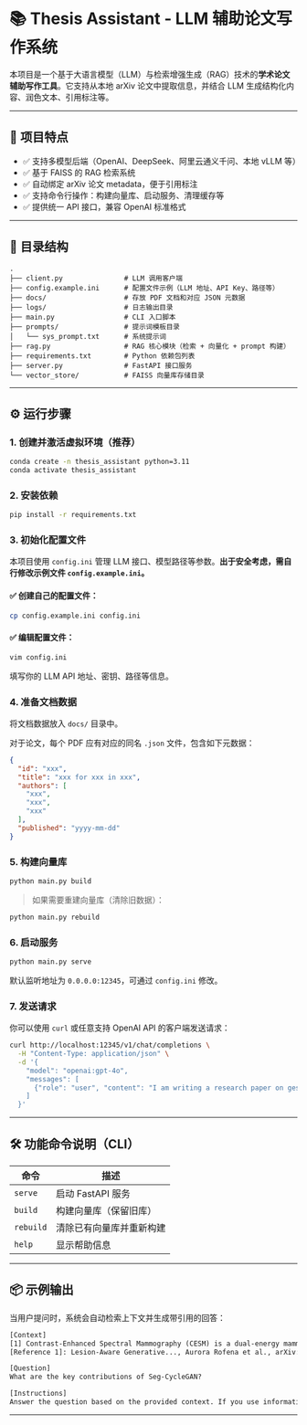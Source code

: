 # 📚 Thesis Assistant - LLM 辅助论文写作系统

本项目是一个基于大语言模型（LLM）与检索增强生成（RAG）技术的**学术论文辅助写作工具**。它支持从本地 arXiv 论文中提取信息，并结合 LLM 生成结构化内容、润色文本、引用标注等。

---

## 🧩 项目特点

- ✅ 支持多模型后端（OpenAI、DeepSeek、阿里云通义千问、本地 vLLM 等）
- ✅ 基于 FAISS 的 RAG 检索系统
- ✅ 自动绑定 arXiv 论文 metadata，便于引用标注
- ✅ 支持命令行操作：构建向量库、启动服务、清理缓存等
- ✅ 提供统一 API 接口，兼容 OpenAI 标准格式

---

## 📁 目录结构

```
.
├── client.py               # LLM 调用客户端
├── config.example.ini      # 配置文件示例（LLM 地址、API Key、路径等）
├── docs/                   # 存放 PDF 文档和对应 JSON 元数据
├── logs/                   # 日志输出目录
├── main.py                 # CLI 入口脚本
├── prompts/                # 提示词模板目录
│   └── sys_prompt.txt      # 系统提示词
├── rag.py                  # RAG 核心模块（检索 + 向量化 + prompt 构建）
├── requirements.txt        # Python 依赖包列表
├── server.py               # FastAPI 接口服务
└── vector_store/           # FAISS 向量库存储目录
```

---

## ⚙️ 运行步骤

### 1. 创建并激活虚拟环境（推荐）

```bash
conda create -n thesis_assistant python=3.11
conda activate thesis_assistant
```

### 2. 安装依赖

```bash
pip install -r requirements.txt
```

### 3. 初始化配置文件

本项目使用 `config.ini` 管理 LLM 接口、模型路径等参数。**出于安全考虑，需自行修改示例文件 `config.example.ini`。**

#### ✅ 创建自己的配置文件：

```bash
cp config.example.ini config.ini
```

#### ✅ 编辑配置文件：

```bash
vim config.ini
```

填写你的 LLM API 地址、密钥、路径等信息。

### 4. 准备文档数据

将文档数据放入 `docs/` 目录中。

对于论文，每个 PDF 应有对应的同名 `.json` 文件，包含如下元数据：

```json
{
  "id": "xxx",
  "title": "xxx for xxx in xxx",
  "authors": [
    "xxx",
    "xxx",
    "xxx"
  ],
  "published": "yyyy-mm-dd"
}
```

### 5. 构建向量库

```bash
python main.py build
```

> 如果需要重建向量库（清除旧数据）：
```bash
python main.py rebuild
```

### 6. 启动服务

```bash
python main.py serve
```

默认监听地址为 `0.0.0.0:12345`，可通过 `config.ini` 修改。

### 7. 发送请求

你可以使用 `curl` 或任意支持 OpenAI API 的客户端发送请求：

```bash
curl http://localhost:12345/v1/chat/completions \
  -H "Content-Type: application/json" \
  -d '{
    "model": "openai:gpt-4o",
    "messages": [
      {"role": "user", "content": "I am writing a research paper on gesture recognition. Could you help me generate a detailed outline for the paper, including section headings, related articles and brief descriptions"}
    ]
  }'
```

---

## 🛠️ 功能命令说明（CLI）

| 命令       | 描述                         |
|------------|------------------------------|
| `serve`   | 启动 FastAPI 服务             |
| `build`    | 构建向量库（保留旧库）        |
| `rebuild`  | 清除已有向量库并重新构建     |
| `help`     | 显示帮助信息                 |

---

## 📦 示例输出

当用户提问时，系统会自动检索上下文并生成带引用的回答：

```txt
[Context]
[1] Contrast-Enhanced Spectral Mammography (CESM) is a dual-energy mammographic technique that improves lesion visibility through the administration of an iodinated contrast agent...
[Reference 1]: Lesion-Aware Generative..., Aurora Rofena et al., arXiv:2505.03018v1, 2025-05-05

[Question]
What are the key contributions of Seg-CycleGAN?

[Instructions]
Answer the question based on the provided context. If you use information from a specific passage, cite its number (e.g., [1]). Do not include any information not present in the context.
```

---

